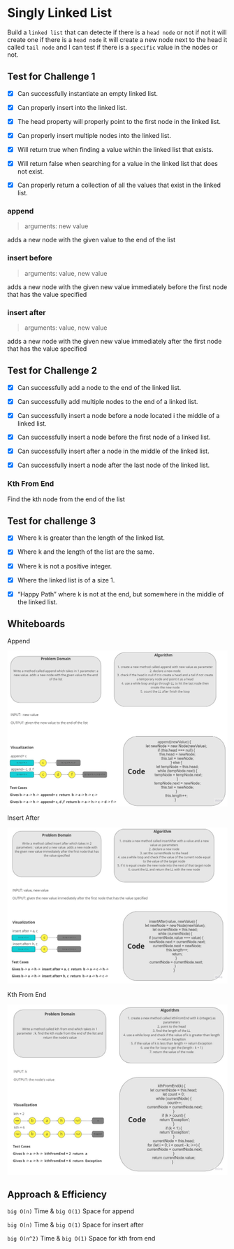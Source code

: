 # Singly Linked List

Build a `linked list` that can detecte if there is a `head node` or not if not it will create one if there is a `head node` it will create a new node next to the head it called `tail node` and I can test if there is a `specific` value in the nodes or not.

## Test for Challenge 1

- [x] Can successfully instantiate an empty linked list.

- [x] Can properly insert into the linked list.

- [x] The head property will properly point to the first node in the linked list.

- [x] Can properly insert multiple nodes into the linked list.

- [x] Will return true when finding a value within the linked list that exists.

- [x] Will return false when searching for a value in the linked list that does not exist.

- [x] Can properly return a collection of all the values that exist in the linked list.

### append

> arguments: new value

adds a new node with the given value to the end of the list

### insert before

> arguments: value, new value

adds a new node with the given new value immediately before the first node that has the value specified

### insert after

> arguments: value, new value

adds a new node with the given new value immediately after the first node that has the value specified

## Test for Challenge 2

- [x] Can successfully add a node to the end of the linked list.

- [x] Can successfully add multiple nodes to the end of a linked list.

- [x] Can successfully insert a node before a node located i the middle of a linked list.

- [x] Can successfully insert a node before the first node of a linked list.

- [x] Can successfully insert after a node in the middle of the linked list.

- [x] Can successfully insert a node after the last node of the linked list.

### Kth From End

Find the kth node from the end of the list

## Test for challenge 3

- [x] Where k is greater than the length of the linked list.

- [x] Where k and the length of the list are the same.

- [x] Where k is not a positive integer.

- [x] Where the linked list is of a size 1.

- [x] “Happy Path” where k is not at the end, but somewhere in the middle of the linked list.

## Whiteboards

Append

![Append](./append%20LL.jpg)

Insert After

![Insert After](./insert%20after%20LL.jpg)

Kth From End

![Kth From End](./kth%20from%20end%20LL.jpg)

## Approach & Efficiency

`big O(n)` Time & `big O(1)` Space for append

`big O(n)` Time & `big O(1)` Space for insert after

`big O(n^2)` Time & `big O(1)` Space for kth from end
